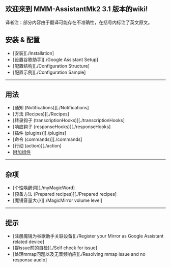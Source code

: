 欢迎来到 MMM-AssistantMk2 3.1 版本的wiki!
---
译者注：部分内容由于翻译可能存在不准确性，在括号内标注了英文原文。
## 安装 & 配置
- [安装][./Installation]
- [设置谷歌助手][./Google Assistant Setup]
- [配置结构][./Configuration Structure]
- [配置示例][./Configuration Sample]
---
## 用法
- [通知 (Notifications)][./Notifications]
- [方法 (Recipes)][./Recipes]
- [转录钩子 (transcriptionHooks)][./transcriptionHooks]
- [响应钩子 (responseHooks)][./responseHooks]
- [插件 (plugins)][./plugins]
- [命令 (commands)][./commands]
- [行动 (action)][./action]
- [附加组件](https://github.com/bugsounet/addons)
---
## 杂项
- [个性唤醒词][./myMagicWord]
- [预备方法 (Prepared recipes)][./Prepared recipes]
- [魔镜音量大小][./MagicMirror volume level]
---
## 提示
- [注册魔镜为谷歌助手关联设备][./Register your Mirror as Google Assistant related device]
- [提issue前的自检][./Self check for issue]
- [处理mmap问题以及无音频响应][./Resolving mmap issue and no response audio]
